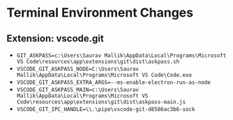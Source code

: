 # Terminal Environment Changes

## Extension: vscode.git

- `GIT_ASKPASS=c:\Users\Saurav Mallik\AppData\Local\Programs\Microsoft VS Code\resources\app\extensions\git\dist\askpass.sh`
- `VSCODE_GIT_ASKPASS_NODE=C:\Users\Saurav Mallik\AppData\Local\Programs\Microsoft VS Code\Code.exe`
- `VSCODE_GIT_ASKPASS_EXTRA_ARGS=--ms-enable-electron-run-as-node`
- `VSCODE_GIT_ASKPASS_MAIN=c:\Users\Saurav Mallik\AppData\Local\Programs\Microsoft VS Code\resources\app\extensions\git\dist\askpass-main.js`
- `VSCODE_GIT_IPC_HANDLE=\\.\pipe\vscode-git-d8586ac3b6-sock`
